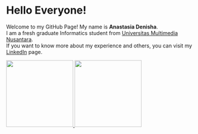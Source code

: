 # Hello Everyone!

Welcome to my GitHub Page! My name is **Anastasia Denisha**.\
I am a fresh graduate Informatics student from [Universitas Multimedia Nusantara](https://www.umn.ac.id).\
If you want to know more about my experience and others, you can visit my [LinkedIn](https://www.linkedin.com/in/anastasia-denisha) page.

<!---
Perkenalkan nama saya **Anastasia Denisha**.\
Saya merupakan mahasiswa Informatika di [Universitas Multimedia Nusantara](https://www.umn.ac.id/).\
Untuk mengetahui lebih lanjut mengenai seluruh *experience* dan seluruh kegiatan saya, bisa langsung buka akun [LinkedIn](https://www.linkedin.com/in/anastasia-denisha) saya dan bisa langsung *connect*.
-->

<p align="left">
<a href="https://github.com/anasden26">
  <img height="180em" src="https://github-readme-stats-eight-theta.vercel.app/api?username=anasden26&show_icons=true&theme=omni&include_all_commits=true&count_private=true"/>
  <img height="180em" src="https://github-readme-stats-eight-theta.vercel.app/api/top-langs/?username=anasden26&layout=compact&langs_count=8&theme=omni"/>
</a>
</p>

<!--
**anasden26/anasden26** is a ✨ _special_ ✨ repository because its `README.md` (this file) appears on your GitHub profile.

Here are some ideas to get you started:

- 🔭 I’m currently working on ...
- 🌱 I’m currently learning ...
- 👯 I’m looking to collaborate on ...
- 🤔 I’m looking for help with ...
- 💬 Ask me about ...
- 📫 How to reach me: ...
- 😄 Pronouns: ...
- ⚡ Fun fact: ...
-->
